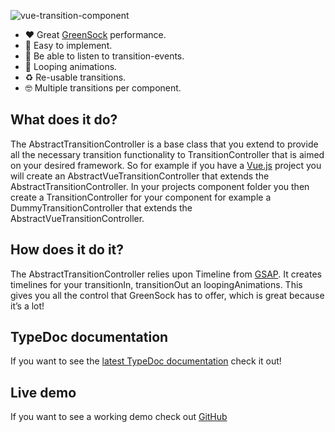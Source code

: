 ![vue-transition-component](image/logo.png)

- ❤️ Great [GreenSock](https://greensock.com/) performance.
- 🎉 Easy to implement.
- 🎁 Be able to listen to transition-events.
- 🔁 Looping animations.
- ♻️ Re-usable transitions.
- 🤓 Multiple transitions per component.

## What does it do?
The AbstractTransitionController is a base class that you extend to provide all the necessary transition functionality to TransitionController that is aimed on your desired framework.
So for example if you have a [Vue.js](https://vuejs.org/) project you will create an AbstractVueTransitionController that extends the AbstractTransitionController. In your projects component folder you then create a TransitionController for your component for example a DummyTransitionController that extends the AbstractVueTransitionController.

## How does it do it?
The AbstractTransitionController relies upon Timeline from [GSAP](https://greensock.com/). It creates timelines for your transitionIn, transitionOut an loopingAnimations. This gives you all the control that GreenSock has to offer, which is great because it’s a lot!

## TypeDoc documentation
If you want to see the [latest TypeDoc documentation](http://transition-controller.larsvanbraam.nl/typedoc) check it out!

## Live demo
If you want to see a working demo check out [GitHub](https://larsvanbraam.github.io/transition-controller/example)
